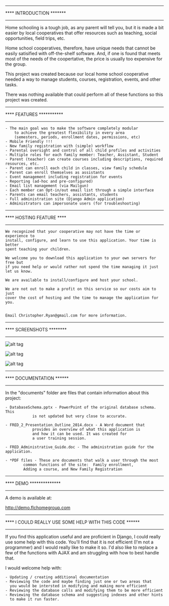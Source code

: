 *************************
**** INTRODUCTION *******
*************************

Home schooling is a tough job, as any parent will tell you, but it is made
a bit easier by local cooperatives that offer resources such as teaching,
social opportunities, field trips, etc.

Home school cooperatives, therefore, have unique needs that cannot be
easily satisified with off-the-shelf software.  And, if one is found
that meets most of the needs of the coopertative, the price is usually
too expensive for the group.

This project was created because our local home school cooperative needed
a way to manage students, courses, registration, events, and other tasks.

There was nothing available that could perform all of these functions so 
this project was created.

*************************
**** FEATURES ***********
*************************

	- The main goal was to make the software completely modular
		to achieve the greatest flexibility in every area
		(semesters, periods, enrollment dates, permissions, etc)
	- Mobile Friendly !!!
	- New family registration with (simple) workflow
	- Parental oversight and control of all child profiles and activities
	- Multiple roles for each family member: Teacher, Assistant, Student
	- Parent (teacher) can create courses including descriptions, required resources, etc.
	- Parent can enroll each child in classes, view family schedule
	- Parent can enroll themselves as assistants
	- Event management including registration for events
	- Reporting (ad-hoc and pre-configured)
	- Email list management (via Mailgun)
	- Each member can Opt-in/out email list through a simple interface
	- Parents can email teachers, assistants, students
	- Full administration site (Django Admin application)
	- Administrators can impersonate users (for troubleshooting)

*************************
**** HOSTING FEATURE ****
*************************
	We recognized that your cooperative may not have the time or experience to
	install, configure, and learn to use this application. Your time is better 
	spent teaching your children.

	We welcome you to download this application to your own servers for free but
	if you need help or would rather not spend the time managing it just let us know.

	We are available to install/configure and host your school.  

	We are not out to make a profit on this service so our costs aim to just 
	cover the cost of hosting and the time to manage the application for you.
	
	
	Email Christopher.Ryan@gmail.com for more information.


*************************
**** SCREENSHOTS ********
*************************

![alt tag](https://cloud.githubusercontent.com/assets/5222071/9633604/a4c8e4a6-515b-11e5-8fa8-e9605d556a32.png "Home Screen")



![alt tag](https://cloud.githubusercontent.com/assets/5222071/9633601/a28e162a-515b-11e5-977d-47468c339ed4.png "Enrollment")



![alt tag](https://cloud.githubusercontent.com/assets/5222071/9633603/a3b716a0-515b-11e5-95a5-7c5b6640c2df.png "Family Member Profile")


*************************
**** DOCUMENTATION ******
*************************

In the "documents" folder are files that contain information about this project:

	- DatabaseSchema.pptx - PowerPoint of the original database schema. This
				is not updated but very close to accurate.

	- FRED_2_Presentation_Outline_2014.docx - A Word document that 
				provides an overview of what this application is
				and how it can be used. It was created for
				a user training session.

	- FRED_Administrative_Guide.doc - The administration guide for the application.

	- *PDF files - These are documents that walk a user through the most
			common functions of the site:  Family enrollment, 
			Adding a course, and New Family Registration


************************
**** DEMO **************
************************
A demo is available at:

http://demo.flchomegroup.com

*******************************************************
**** I COULD REALLY USE SOME HELP WITH THIS CODE ******
*******************************************************

If you find this application useful and are proficient in Django, I could really use some help with this code. You'll find that it is not efficient (I'm not a programmer) and I would really like to make it so. I'd also like to replace a few of the functions with AJAX and am struggling with how to best handle that.  

I would welcome help with:

	- Updating / creating additional documentation
	- Reviewing the code and maybe finding just one or two areas that
	  you would be intersted in modifying and making more efficient
	- Reviewing the database calls and modifying them to be more efficient
	- Reviewing the database schema and suggesting indexes and other hints
	  to make it run faster.
